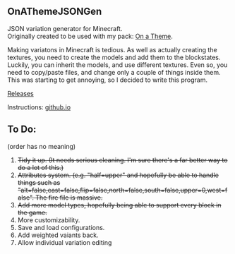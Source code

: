 OnAThemeJSONGen
---

JSON variation generator for Minecraft.  
Originally created to be used with my pack: [On a Theme](http://secretonline.co/minecraft/textures/on-a-theme).

Making variatons in Minecraft is tedious. As well as actually creating the textures, you need to create the models and add them to the blockstates. Luckily, you can inherit the models, and use different textures. Even so, you need to copy/paste files, and change only a couple of things inside them. This was starting to get annoying, so I decided to write this program.


[Releases](https://github.com/SecretOnline/OnAThemeJSONGen/releases)

Instructions: [github.io](http://git.secretonline.co/OnAThemeJSONGen#usage)

To Do:  
---

(order has no meaning)

1. ~~Tidy it up. (It needs serious cleaning. I'm sure there's a far better way to do a lot of this.)~~
2. ~~Attributes system. (e.g. "half=upper" and hopefully be able to handle things such as "alt=false,east=false,flip=false,north=false,south=false,upper=0,west=false". The fire file is massive.~~
3. ~~Add more model types, hopefully being able to support every block in the game.~~
4. More customizability. 
5. Save and load configurations.
6. Add weighted vaiants back.
7. Allow individual variation editing
